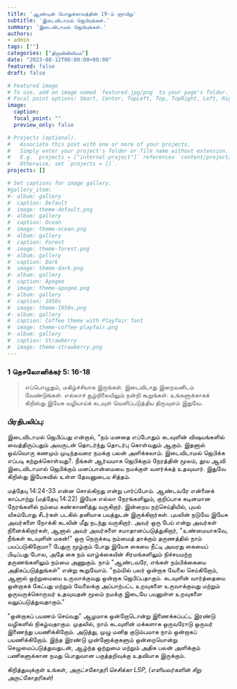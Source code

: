 ```yaml
---
title: 'ஆண்டின் பொதுக்காலத்தின் 19-ம் ஞாயிறு'
subtitle: 'இடைவிடாமல் ஜெபியுங்கள்.'
summary: 'இடைவிடாமல் ஜெபியுங்கள்.'
authors:
- admin
tags: [""]
categories: ["திருவிவிலியம்"]
date: "2023-08-12T00:00:00+08:00"
featured: false
draft: false

# Featured image
# To use, add an image named `featured.jpg/png` to your page's folder.
# Focal point options: Smart, Center, TopLeft, Top, TopRight, Left, Right, BottomLeft, Bottom, BottomRight
image:
  caption:
  focal_point: ""
  preview_only: false

# Projects (optional).
#   Associate this post with one or more of your projects.
#   Simply enter your project's folder or file name without extension.
#   E.g. `projects = ["internal-project"]` references `content/project/deep-learning/index.md`.
#   Otherwise, set `projects = []`.
projects: []

# Set captions for image gallery.
#gallery_item:
#- album: gallery
#  caption: Default
#  image: theme-default.png
#- album: gallery
#  caption: Ocean
#  image: theme-ocean.png
#- album: gallery
#  caption: Forest
#  image: theme-forest.png
#- album: gallery
#  caption: Dark
#  image: theme-dark.png
#- album: gallery
#  caption: Apogee
#  image: theme-apogee.png
#- album: gallery
#  caption: 1950s
#  image: theme-1950s.png
#- album: gallery
#  caption: Coffee theme with Playfair font
#  image: theme-coffee-playfair.png
#- album: gallery
#  caption: Strawberry
#  image: theme-strawberry.png
---
```

### 1 தெசலோனிக்கர் 5: 16-18

> எப்பொழுதும், மகிழ்ச்சியாக இருங்கள். இடைவிடாது இறைவனிடம் வேண்டுங்கள். எல்லாச் சூழ்நிலையிலும் நன்றி கூறுங்கள். உங்களுக்காகக் கிறிஸ்து இயேசு வழியாய்க் கடவுள் வெளிப்படுத்திய திருவுளம் இதுவே.

### பிரதிபலிப்பு:

இடைவிடாமல் ஜெபிப்பது என்றால், “நம் மனதை எப்போதும் கடவுளின் விஷயங்களில் வைத்திருப்பதும் அவருடன் தொடர்ந்து தொடர்பு கொள்வதும் ஆகும். இதனால் ஒவ்வொரு கணமும் முடிந்தவரை நமக்கு பலன் அளிக்கலாம். இடைவிடாமல் ஜெபிக்க எப்படி கற்றுக்கொள்வது?. நீங்கள் ஆர்வமாக ஜெபிக்கும் நேரத்தின் மூலம், தூய ஆவி இடைவிடாமால் ஜெபிக்கும் மனப்பான்மையை நமக்குள் வளர்க்கத் உதவுவார். இதுவே கிறிஸ்து இயேசுவில் உள்ள தேவனுடைய சித்தம்.

மத்தேயு 14:24-33 என்ன சொல்கிறது என்று பார்ப்போம். ஆண்டவரே என்னைக் காப்பாற்று (மத்தேயு 14:22) இயேசு எல்லா நேரங்களிலும், குறிப்பாக கடினமான நேரங்களில் நம்மை கண்காணித்து வருகிறார். இன்றைய நற்செய்தியில், புயல் வீசும்போது சீடர்கள் படகில் தனியாக பயத்துடன் இருக்கிறார்கள். புயலின் நடுவே இயேசு அவர்களை நோக்கி கடலின் மீது நடந்து வருகிறார். அவர் ஒரு பேய் என்று அவர்கள் நினைக்கிறார்கள், ஆனால் அவர் அவர்களை சமாதானப்படுத்துகிறார், "உண்மையாகவே, நீங்கள் கடவுளின் மகன்!" ஒரு நெருக்கடி நம்மைத் தாக்கும் தருணத்தில் நாம் பயப்படுகிறோமா? பேதுரு மூழ்கும் போது இயேசு கையை நீட்டி அவரது கையைப் பிடிப்பது போல, அதே கை நம் வாழ்க்கையின் சிரமங்களிலும் நிச்சயமற்ற தருணங்களிலும் நம்மை அணுகும். நாம் "ஆண்டவரே, எங்கள் நம்பிக்கையை அதிகப்படுத்துங்கள்" என்று கூறுவோம்.
"நம்மில் பலர் ஒன்றாக வேலை செய்கிறோம், ஆனால் ஒற்றுமையை உருவாக்குவது ஒன்றாக ஜெபிப்பதாகும். கடவுளின் வார்த்தையை ஒன்றாகக் கேட்பது மற்றும் வேலைக்கு அப்பாற்பட்ட உறவுகளை உருவாக்குவது மற்றும் ஒருவருக்கொருவர் உதவுவதன் மூலம் நமக்கு இடையே பயனுள்ள உறவுகளை வலுப்படுத்துவதாகும்."

"ஒன்றாகப் பயணம் செய்வது" ஆழமாக ஒன்றோடொன்று இணைக்கப்பட்ட இரண்டு வழிகளில் நிகழ்வதாகும. முதலில், நாம் கடவுளின் மக்களாக ஒருவரோடு ஒருவர் இணைந்து பயணிக்கிறோம். அடுத்து, முழு மனித குடும்பமாக நாம் ஒன்றாகப் பயணிக்கிறோம். இந்த இரண்டு முன்னோக்குகளும் ஒன்றையொன்று செழுமைப்படுத்துவதுடன், ஆழ்ந்த ஒற்றுமை மற்றும் அதிக பலன் அளிக்கும் பணிகளுக்கான நமது பொதுவான பகுத்தறிவுக்கு உதவியாக இருக்கும்.

கிறித்துவுக்குள் உங்கள்,
_அருட்சகோதரி.செசிக்கா LSP, (எளியவர்களின் சிறு அருட்கோதரிகள்)_